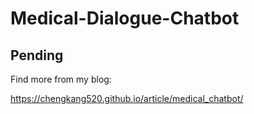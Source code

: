 # Medical-Dialogue-Chatbot

## Pending ##
Find more from my blog:

https://chengkang520.github.io/article/medical_chatbot/
